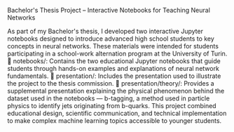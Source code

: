 Bachelor's Thesis Project – Interactive Notebooks for Teaching Neural Networks

As part of my Bachelor's thesis, I developed two interactive Jupyter notebooks designed to introduce advanced high school students to key concepts in neural networks. These materials were intended for students participating in a school-work alternation program at the University of Turin.
📁 notebooks/: Contains the two educational Jupyter notebooks that guide students through hands-on examples and explanations of neural network fundamentals.
📁 presentation/: Includes the presentation used to illustrate the project to the thesis commission.
📁 presentation/theory/: Provides a supplemental presentation explaining the physical phenomenon behind the dataset used in the notebooks — b-tagging, a method used in particle physics to identify jets originating from b-quarks.
This project combined educational design, scientific communication, and technical implementation to make complex machine learning topics accessible to younger students.
